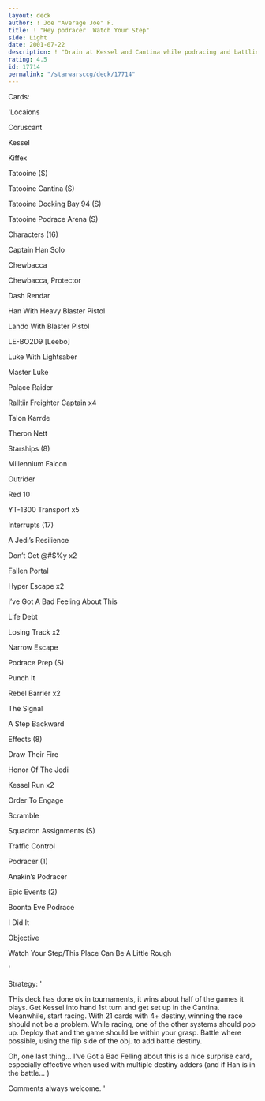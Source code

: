 ```yaml
---
layout: deck
author: ! Joe "Average Joe" F.
title: ! "Hey podracer  Watch Your Step"
side: Light
date: 2001-07-22
description: ! "Drain at Kessel and Cantina while podracing and battling where necessary."
rating: 4.5
id: 17714
permalink: "/starwarsccg/deck/17714"
---
```

Cards: 

'Locaions

Coruscant 

Kessel 

Kiffex 

Tatooine (S) 

Tatooine Cantina (S)

Tatooine Docking Bay 94 (S)

Tatooine Podrace Arena (S)


Characters (16)

Captain Han Solo 

Chewbacca 

Chewbacca, Protector 

Dash Rendar 

Han With Heavy Blaster Pistol 

Lando With Blaster Pistol 

LE-BO2D9 [Leebo] 

Luke With Lightsaber 

Master Luke 

Palace Raider 

Ralltiir Freighter Captain  x4

Talon Karrde 

Theron Nett 


Starships (8)

Millennium Falcon 

Outrider 

Red 10 

YT-1300 Transport  x5


Interrupts (17)

A Jedi’s Resilience 

Don’t Get @#$%y  x2

Fallen Portal 

Hyper Escape  x2

I’ve Got A Bad Feeling About This 

Life Debt 

Losing Track  x2

Narrow Escape 

Podrace Prep (S)

Punch It 

Rebel Barrier  x2

The Signal 

A Step Backward


Effects (8)

Draw Their Fire 

Honor Of The Jedi 

Kessel Run  x2

Order To Engage 

Scramble 

Squadron Assignments (S)

Traffic Control 


Podracer (1)

Anakin’s Podracer 


Epic Events (2)

Boonta Eve Podrace 

I Did It 


Objective

Watch Your Step/This Place Can Be A Little Rough 

'

Strategy: '

THis deck has done ok in tournaments, it wins about half of the games it plays.  Get Kessel into hand 1st turn and get set up in the Cantina.  Meanwhile, start racing.  With 21 cards with 4+ destiny, winning the race should not be a problem.  While racing, one of the other systems should pop up.  Deploy that and the game should be within your grasp.  Battle where possible, using the flip side of the obj. to add battle destiny.  


Oh, one last thing... I’ve Got a Bad Felling about this is a nice surprise card, especially effective when used with multiple destiny adders (and if Han is in the battle... ) 


Comments always welcome.   '
